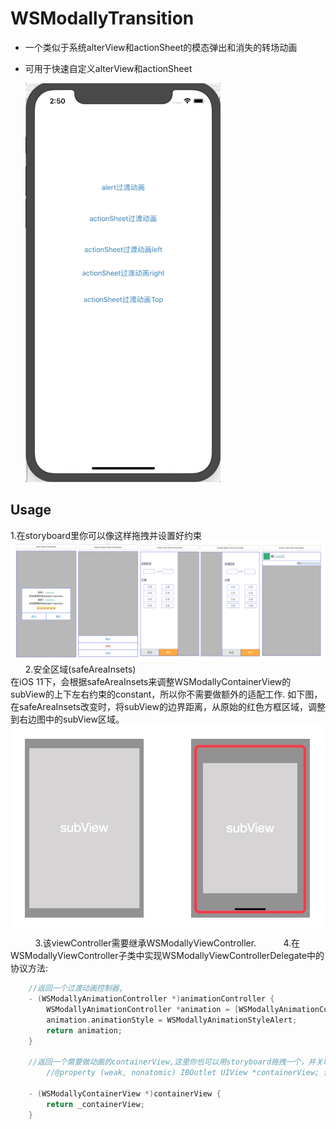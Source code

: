 # WSModallyTransition

* 一个类似于系统alterView和actionSheet的模态弹出和消失的转场动画
* 可用于快速自定义alterView和actionSheet


    ![](https://github.com/ONECATYU/WSModallyTransition/raw/master/demo.gif)

## Usage
1.在storyboard里你可以像这样拖拽并设置好约束   
![](https://github.com/ONECATYU/WSModallyTransition/blob/master/storyboard.png)      
2.安全区域(safeAreaInsets)      
在iOS 11下，会根据safeAreaInsets来调整WSModallyContainerView的subView的上下左右约束的constant，所以你不需要做额外的适配工作. 如下图，在safeAreaInsets改变时，将subView的边界距离，从原始的红色方框区域，调整到右边图中的subView区域。        
![](https://github.com/ONECATYU/WSModallyTransition/blob/master/transform.png)           
3.该viewController需要继承WSModallyViewController.           
4.在WSModallyViewController子类中实现WSModallyViewControllerDelegate中的协议方法:
```objective-c
    //返回一个过渡动画控制器,
    - (WSModallyAnimationController *)animationController {
        WSModallyAnimationController *animation = [WSModallyAnimationController new];
        animation.animationStyle = WSModallyAnimationStyleAlert;
        return animation;
    }

    //返回一个需要做动画的containerView,这里你也可以用storyboard拖拽一个，并关联
        //@property (weak, nonatomic) IBOutlet UIView *containerView; 你可以参照Demo

    - (WSModallyContainerView *)containerView {
        return _containerView;
    }
```
